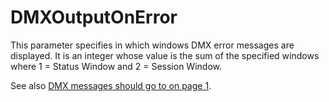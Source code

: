 # DMXOutputOnError

This parameter specifies in which windows DMX error messages are displayed. It is an integer whose value is the sum of the specified windows where 1 = Status Window and 2 = Session Window.

See also [DMX messages should go to on page 1](../../The%20APL%20Environment/Configuration%20Dialog%20Help_DMX%20Tab.htm#DMXOutputOnError).
